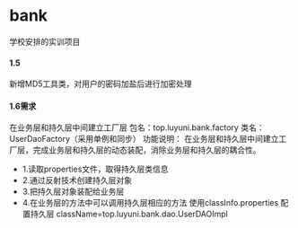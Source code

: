 # bank
学校安排的实训项目

#### 1.5
新增MD5工具类，对用户的密码加盐后进行加密处理

#### 1.6需求
在业务层和持久层中间建立工厂层
包名：top.luyuni.bank.factory
类名：
UserDaoFactory（采用单例和同步）
功能说明：
在业务层和持久层中间建立工厂层，完成业务层和持久层的动态装配，消除业务层和持久层的耦合性。
- 1.读取properties文件，取得持久层类信息
- 2.通过反射技术创建持久层对象
- 3.把持久层对象装配给业务层
- 4.在业务层的方法中可以调用持久层相应的方法
使用classInfo.properties 配置持久层
className=top.luyuni.bank.dao.UserDAOImpl

